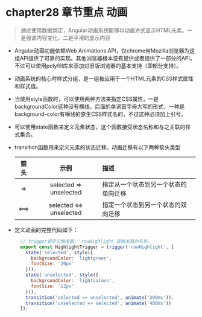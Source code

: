 # chapter28 章节重点 动画
  > 通过使用数据绑定，Angular动画系统能够以动画方式显示HTML元素。一是强调内容变化，二是平滑的显示内容

  * Angular动画功能依赖Web Animations API，仅chrome何Mozilla浏览器为这组API提供了可靠的实现。其他浏览器根本没有提供或者提供了一部分的API，不过可以使用polyfill库来添加对旧版浏览器的基本支持（即部分支持）。

  * 动画系统的核心时样式分组，是一组被应用于一个HTML元素的CSS样式属性和样式值。

  * 当使用style函数时，可以使用两种方法来指定CSS属性，一是backgroundColor这种没有横线，后面的单词首字母大写的形式，一种是background-color有横线的原生CSS样式名的，不过这种必须加上引号。

  * 可以使用state函数来定义元素状态，这个函数接受状态名称和与之关联的样式集合。

  * transition函数用来定义元素的状态迁移。动画迁移有以下两种箭头类型

    |箭头|示例|描述|
    |:--:|:--:|:--|
    |=>|selected => unselected|指定从一个状态到另一个状态的单向迁移|
    |<==>|selected <=> unselected|指定一个状态到另一个状态的双向迁移|
  
  * 定义动画的完整代码如下：
    ``` javascript
      // trigger是定义触发器，'rowHighlight'是触发器的名称。
      export const HighlightTrigger = trigger('rowHighlight', [
        state('selected', style({
          backgroundColor: 'lightgreen',
          fontSize: '20px'
        })),
        state('unselected', style({
          backgroundColor: 'lightsalmon',
          fontSize: '12px'
        })),
        transition('selected => unselected', animate('200ms')),
        transition('unselected => selected', animate('400ms'))
      ]);
    ```